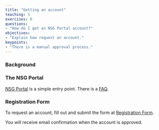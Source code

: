 ```yaml
---
title: "Getting an account"
teaching: 5
exercises: 0
questions:
- "How do I get an NSG Portal account?"
objectives:
- "Explain how request an account."
keypoints:
- "There is a manual approval process."
---
```

### Background

 
### The NSG Portal

 [NSG Portal](http://www.nsgportal.org) is a simple entry point.
There is a [FAQ](http://www.nsgportal.org/faq.html).

### Registration Form

To request an account, fill out and submit the form
at [Registration Form](http://www.nsgportal.org/gest/reg.php).

You will receive email confirmation when the account is approved.

